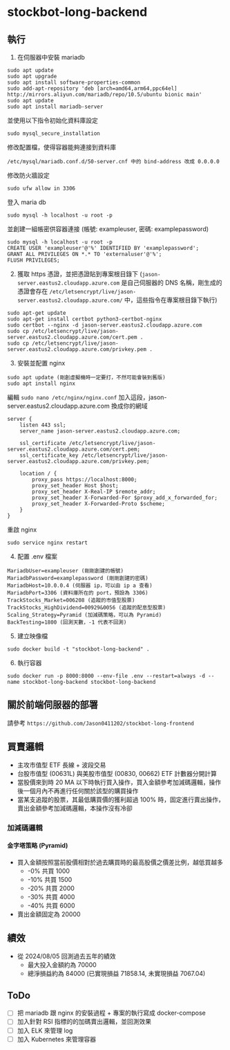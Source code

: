 # stockbot-long-backend
## 執行
1. 在伺服器中安裝 mariadb
  ```
  sudo apt update
  sudo apt upgrade
  sudo apt install software-properties-common
  sudo add-apt-repository 'deb [arch=amd64,arm64,ppc64el] http://mirrors.aliyun.com/mariadb/repo/10.5/ubuntu bionic main'
  sudo apt update
  sudo apt install mariadb-server
  ```
  並使用以下指令初始化資料庫設定
  ```
  sudo mysql_secure_installation
  ```
  修改配置檔，使得容器能夠連接到資料庫
  ```
  /etc/mysql/mariadb.conf.d/50-server.cnf 中的 bind-address 改成 0.0.0.0
  ```
  修改防火牆設定
  ```
  sudo ufw allow in 3306
  ```
  登入 maria db
  ```
  sudo mysql -h localhost -u root -p
  ```
  並創建一組帳密供容器連接 (帳號: exampleuser, 密碼: examplepassword)
  ```
  sudo mysql -h localhost -u root -p
  CREATE USER 'exampleuser'@'%' IDENTIFIED BY 'examplepassword';
  GRANT ALL PRIVILEGES ON *.* TO 'externaluser'@'%';
  FLUSH PRIVILEGES;
  ```
2. 獲取 https 憑證，並把憑證貼到專案根目錄下 (`jason-server.eastus2.cloudapp.azure.com` 是自己伺服器的 DNS 名稱，剛生成的憑證會存在 `/etc/letsencrypt/live/jason-server.eastus2.cloudapp.azure.com/` 中，這些指令在專案根目錄下執行)
  ```
  sudo apt-get update
  sudo apt-get install certbot python3-certbot-nginx
  sudo certbot --nginx -d jason-server.eastus2.cloudapp.azure.com
  sudo cp /etc/letsencrypt/live/jason-server.eastus2.cloudapp.azure.com/cert.pem .
  sudo cp /etc/letsencrypt/live/jason-server.eastus2.cloudapp.azure.com/privkey.pem .
  ```
3. 安裝並配置 nginx
  ```
  sudo apt update (剛創虛擬機時一定要打，不然可能會裝到舊版)
  sudo apt install nginx
  ```
  編輯 `sudo nano /etc/nginx/nginx.conf`
  加入這段，jason-server.eastus2.cloudapp.azure.com 換成你的網域
  ```
  server {
      listen 443 ssl;
      server_name jason-server.eastus2.cloudapp.azure.com;

      ssl_certificate /etc/letsencrypt/live/jason-server.eastus2.cloudapp.azure.com/cert.pem;
      ssl_certificate_key /etc/letsencrypt/live/jason-server.eastus2.cloudapp.azure.com/privkey.pem;

      location / {
          proxy_pass https://localhost:8000;
          proxy_set_header Host $host;
          proxy_set_header X-Real-IP $remote_addr;
          proxy_set_header X-Forwarded-For $proxy_add_x_forwarded_for;
          proxy_set_header X-Forwarded-Proto $scheme;
      }
  }
  ```
  重啟 nginx
  ```
  sudo service nginx restart
  ```
  
4. 配置 .env 檔案
```
MariadbUser=exampleuser (剛剛創建的帳號)
MariadbPassword=examplepassword (剛剛創建的密碼)
MariadbHost=10.0.0.4 (伺服器 ip，可以由 ip a 查看)
MariadbPort=3306 (資料庫所在的 port，預設為 3306)
TrackStocks_Market=006208 (追蹤的市值型股票)
TrackStocks_HighDividend=00929&0056 (追蹤的配息型股票)
Scaling_Strategy=Pyramid (加減碼策略，可以為 Pyramid)
BackTesting=1800 (回測天數，-1 代表不回測)
```
5. 建立映像檔
```
sudo docker build -t "stockbot-long-backend" .
```
6. 執行容器
```
sudo docker run -p 8000:8000 --env-file .env --restart=always -d --name stockbot-long-backend stockbot-long-backend
```

## 關於前端伺服器的部署
請參考 `https://github.com/Jason0411202/stockbot-long-frontend`

## 買賣邏輯
* 主攻市值型 ETF 長線 + 波段交易
* 台股市值型 (00631L) 與美股市值型 (00830, 00662) ETF 計數器分開計算
* 當股價來到時 20 MA 以下時執行買入操作，買入金額參考加減碼邏輯，操作後一個月內不再進行任何關於該型的購買操作
* 當某支追蹤的股票，其最低購買價的獲利超過 100% 時，固定進行賣出操作，賣出金額參考加減碼邏輯，本操作沒有冷卻

### 加減碼邏輯
#### 金字塔策略 (Pyramid)
* 買入金額按照當前股價相對於過去購買時的最高股價之價差比例，越低買越多
  * -0% 共買 1000
  * -10% 共買 1500
  * -20% 共買 2000
  * -30% 共買 4000
  * -40% 共買 6000
* 賣出金額固定為 20000

## 績效
* 從 2024/08/05 回測過去五年的績效
  * 最大投入金額約為 70000
  * 總淨損益約為 84000 (已實現損益 71858.14, 未實現損益 7067.04)

## ToDo
* [ ] 把 mariadb 跟 nginx 的安裝過程 + 專案的執行寫成 docker-compose
* [ ] 加入針對 RSI 指標的的加碼賣出邏輯，並回測效果
* [ ] 加入 ELK 來管理 log
* [ ] 加入 Kubernetes 來管理容器